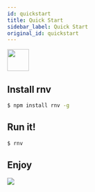```yaml
---
id: quickstart
title: Quick Start
sidebar_label: Quick Start
original_id: quickstart
---
```


<img className="header-image" src="https://renative.org/img/ic_quickstart.png" width="50" height="50" />

## Install rnv

```bash
$ npm install rnv -g
```

## Run it!

```bash
$ rnv
```

## Enjoy

![](https://media.giphy.com/media/QC7Pr3M4gN0yuEDGgj/giphy.gif)
